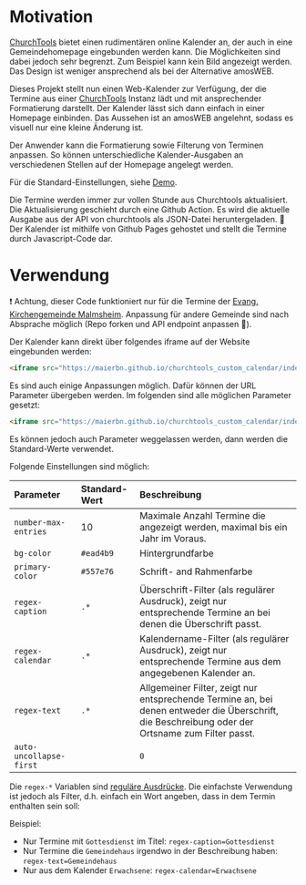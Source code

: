 # Motivation
[ChurchTools](https://church.tools/de/startseite/) bietet einen rudimentären online Kalender an, der auch in eine Gemeindehomepage eingebunden werden kann. Die Möglichkeiten sind dabei jedoch sehr begrenzt. Zum Beispiel kann kein Bild angezeigt werden. Das Design ist weniger ansprechend als bei der Alternative amosWEB.

Dieses Projekt stellt nun einen Web-Kalender zur Verfügung, der die Termine aus einer [ChurchTools](https://church.tools/de/startseite/) Instanz lädt und mit ansprechender Formatierung darstellt. Der Kalender lässt sich dann einfach in einer Homepage einbinden. Das Aussehen ist an amosWEB angelehnt, sodass es visuell nur eine kleine Änderung ist.

Der Anwender kann die Formatierung sowie Filterung von Terminen anpassen. So können unterschiedliche Kalender-Ausgaben an verschiedenen Stellen auf der Homepage angelegt werden.

Für die Standard-Einstellungen, siehe [Demo](https://maierbn.github.io/churchtools_custom_calendar/index.html).

Die Termine werden immer zur vollen Stunde aus Churchtools aktualisiert. Die Aktualisierung geschieht durch eine Github Action. Es wird die aktuelle Ausgabe aus der API von churchtools als JSON-Datei heruntergeladen. :page_with_curl: Der Kalender ist mithilfe von Github Pages gehostet und stellt die Termine durch Javascript-Code dar.

# Verwendung
:heavy_exclamation_mark: Achtung, dieser Code funktioniert nur für die Termine der [Evang. Kirchengemeinde Malmsheim](https://www.malmsheim-evangelisch.de). Anpassung für andere Gemeinde sind nach Absprache möglich (Repo forken und API endpoint anpassen :wrench:).

Der Kalender kann direkt über folgendes iframe auf der Website eingebunden werden: 
```html
<iframe src="https://maierbn.github.io/churchtools_custom_calendar/index.html"></iframe>
```

Es sind auch einige Anpassungen möglich. Dafür können der URL Parameter übergeben werden. Im folgenden sind alle möglichen Parameter gesetzt:

```html
<iframe src="https://maierbn.github.io/churchtools_custom_calendar/index.html?number-max-entries=10&bg-color=#ead4b9&primary-color=#557e76&regex-caption=.*&regex-calendar=.*&regex-text=.*&auto-uncollapse-first=1"></iframe>
```

Es können jedoch auch Parameter weggelassen werden, dann werden die Standard-Werte verwendet.

Folgende Einstellungen sind möglich:

| Parameter | Standard-Wert | Beschreibung
| :--- | :--- | :--- |
| `number-max-entries` | 10 | Maximale Anzahl Termine die angezeigt werden, maximal bis ein Jahr im Voraus. |
| `bg-color` | `#ead4b9` | Hintergrundfarbe |
| `primary-color` | `#557e76` | Schrift- and Rahmenfarbe |
| `regex-caption` | `.*` | Überschrift-Filter (als regulärer Ausdruck), zeigt nur entsprechende Termine an bei denen die Überschrift passt. |
| `regex-calendar` | `.*` | Kalendername-Filter (als regulärer Ausdruck), zeigt nur entsprechende Termine aus dem angegebenen Kalender an. |
| `regex-text` | `.*` | Allgemeiner Filter, zeigt nur entsprechende Termine an, bei denen entweder die Überschrift, die Beschreibung oder der Ortsname zum Filter passt. |
| `auto-uncollapse-first` | | `0` | Automatisches Öffnen des ersten angezeigten Eintrags. Wenn auf `1` gesetzt, wird nur der erste Eintrag automatisch ausgeklappt. |

Die `regex-*` Variablen sind [reguläre Ausdrücke](https://www.regexe.de/hilfe.jsp). Die einfachste Verwendung ist jedoch als Filter, d.h. einfach ein Wort angeben, dass in dem Termin enthalten sein soll:

Beispiel:

* Nur Termine mit `Gottesdienst` im Titel: `regex-caption=Gottesdienst`
* Nur Termine die `Gemeindehaus` irgendwo in der Beschreibung haben: `regex-text=Gemeindehaus`
* Nur aus dem Kalender `Erwachsene`: `regex-calendar=Erwachsene`
 